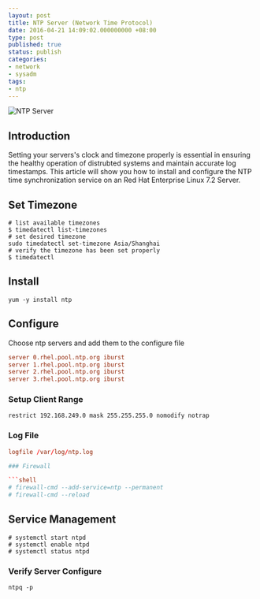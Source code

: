 ```yaml
---
layout: post
title: NTP Server (Network Time Protocol)
date: 2016-04-21 14:09:02.000000000 +08:00
type: post
published: true
status: publish
categories:
- network
- sysadm
tags:
- ntp
---
```


![NTP Server](/assets/ntp-server.png)

## Introduction

Setting your servers's clock and timezone properly is essential in ensuring the healthy operation of distrubted systems and maintain accurate log timestamps. This article will show you how to install and configure the NTP time synchronization service on an Red Hat Enterprise Linux 7.2 Server.

<!--more-->

## Set Timezone


```shell
# list available timezones
$ timedatectl list-timezones
# set desired timezone
sudo timedatectl set-timezone Asia/Shanghai
# verify the timezone has been set properly
$ timedatectl
```

## Install

```shell
yum -y install ntp
```

## Configure

Choose ntp servers and add them to the configure file

```conf
server 0.rhel.pool.ntp.org iburst
server 1.rhel.pool.ntp.org iburst
server 2.rhel.pool.ntp.org iburst
server 3.rhel.pool.ntp.org iburst
```

### Setup Client Range

```
restrict 192.168.249.0 mask 255.255.255.0 nomodify notrap
```

### Log File

```conf
logfile /var/log/ntp.log

### Firewall

```shell
# firewall-cmd --add-service=ntp --permanent
# firewall-cmd --reload
```

## Service Management

```shell
# systemctl start ntpd
# systemctl enable ntpd
# systemctl status ntpd
```

### Verify Server Configure

```shell
ntpq -p
```
